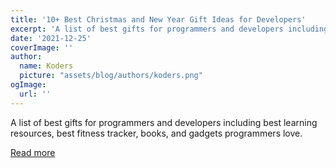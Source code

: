 ```yaml
---
title: '10+ Best Christmas and New Year Gift Ideas for Developers'
excerpt: 'A list of best gifts for programmers and developers including best learning resources, best fitness tracker, books, and gadgets programmers love. '
date: '2021-12-25'
coverImage: ''
author:
  name: Koders
  picture: "assets/blog/authors/koders.png"
ogImage:
  url: ''
---
```


A list of best gifts for programmers and developers including best learning resources, best fitness tracker, books, and gadgets programmers love. 

[Read more](https://dev.to/javinpaul/10-best-christmas-and-new-year-gift-ideas-for-developers-57bh)

